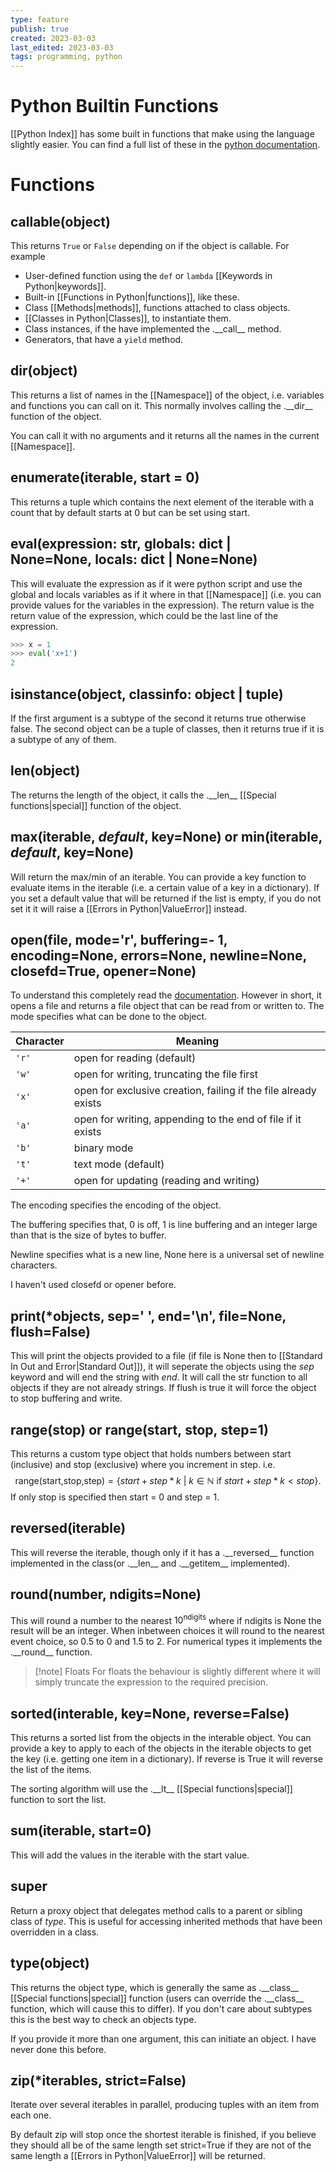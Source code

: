```yaml
---
type: feature
publish: true
created: 2023-03-03
last_edited: 2023-03-03
tags: programming, python
---
```

# Python Builtin Functions
[[Python Index]] has some built in functions that make using the language slightly easier. You can find a full list of these in the [python documentation](https://docs.python.org/3/library/functions.html).

# Functions
## callable(object)
This returns `True` or `False` depending on if the object is callable. For example
- User-defined function using the `def` or `lambda` [[Keywords in Python|keywords]].
- Built-in [[Functions in Python|functions]], like these.
- Class [[Methods|methods]], functions attached to class objects.
- [[Classes in Python|Classes]], to instantiate them.
- Class instances, if the have implemented the .\_\_call\_\_ method.
- Generators, that have a `yield` method.

## dir(object)
This returns a list of names in the [[Namespace]] of the object, i.e. variables and functions you can call on it. This normally involves calling the .\_\_dir\_\_ function of the object. 

You can call it with no arguments and it returns all the names in the current [[Namespace]].

## enumerate(iterable, start = 0)
This returns a tuple which contains the next element of the iterable with a count that by default starts at 0 but can be set using start.

## eval(expression: str, globals: dict | None=None, locals: dict | None=None)
This will evaluate the expression as if it were python script and use the global and locals variables as if it where in that [[Namespace]] (i.e. you can provide values for the variables in the expression). The return value is the return value of the expression, which could be the last line of the expression.
```python
>>> x = 1
>>> eval('x+1')
2
```

## isinstance(object, classinfo: object | tuple)
If the first argument is a subtype of the second it returns true otherwise false. The second object can be a tuple of classes, then it returns true if it is a subtype of any of them. 

## len(object)
The returns the length of the object, it calls the .\_\_len\_\_  [[Special functions|special]] function of the object.

## max(iterable, _default_, key=None) or min(iterable,  _default_, key=None)
Will return the max/min of an iterable. You can provide a key function to evaluate items in the iterable (i.e. a certain value of a key in a dictionary). If you set a default value that will be returned if the list is empty, if you do not set it it will raise a [[Errors in Python|ValueError]] instead.

## open(file, mode='r', buffering=- 1, encoding=None, errors=None, newline=None, closefd=True, opener=None)
To understand this completely read the [documentation](https://docs.python.org/3/library/functions.html#open). However in short, it opens a file and returns a file object that can be read from or written to. The mode specifies what can be done to the object.

| Character | Meaning                                                         |
| --------- | --------------------------------------------------------------- |
| `'r'`     | open for reading (default)                                      |
| `'w'`     | open for writing, truncating the file first                     |
| `'x'`     | open for exclusive creation, failing if the file already exists |
| `'a'`     | open for writing, appending to the end of file if it exists     |
| `'b'`     | binary mode                                                     |
| `'t'`     | text mode (default)                                             |
| `'+'`     | open for updating (reading and writing)                         |

The encoding specifies the encoding of the object. 

The buffering specifies that, 0 is off, 1 is line buffering and an integer large than that is the size of bytes to buffer. 

Newline specifies what is a new line, None here is a universal set of newline characters.

I haven't used closefd or opener before.

## print(\*objects, sep=' ', end='\\n', file=None, flush=False)
This will print the objects provided to a file (if file is None then to [[Standard In Out and Error|Standard Out]]), it will seperate the objects using the _sep_ keyword and will end the string with _end_. It will call the str function to all objects if they are not already strings. If flush is true it will force the object to stop buffering and write.

## range(stop) or range(start, stop, step=1)
This returns a custom type object that holds numbers between start (inclusive) and stop (exclusive) where you increment in step. i.e.
$$
\mbox{range(start,stop,step)} = \{start + step*k\ |\ k \in \mathbb{N} \mbox{ if } start + step*k < stop\}.
$$
If only stop is specified then start = 0 and step = 1.

## reversed(iterable)
This will reverse the iterable, though only if it has a .\_\_reversed\_\_ function implemented in the class(or .\_\_len\_\_ and .\_\_getitem\_\_ implemented). 

## round(number, ndigits=None)
This will round a number to the nearest $10^{\mbox{ndigits}}$ where if ndigits is None the result will be an integer. When inbetween choices it will round to the nearest event choice, so 0.5 to 0 and 1.5 to 2. For numerical types it implements the .\_\_round\_\_ function.

> [!note] Floats
> For floats the behaviour is slightly different where it will simply truncate the expression to the required precision. 

## sorted(interable, key=None, reverse=False)
This returns a sorted list from the objects in the interable object. You can provide a key to apply to each of the objects in the iterable objects to get the key (i.e. getting one item in a dictionary). If reverse is True it will reverse the list of the items.

The sorting algorithm will use the .\_\_lt\_\_ [[Special functions|special]] function to sort the list.

## sum(iterable, start=0)
This will add the values in the iterable with the start value.

## super
Return a proxy object that delegates method calls to a parent or sibling class of _type_. This is useful for accessing inherited methods that have been overridden in a class.

## type(object)
This returns the object type, which is generally the same as .\_\_class\_\_ [[Special functions|special]] function (users can override the .\_\_class\_\_ function, which will cause this to differ). If you don't care about subtypes this is the best way to check an objects type.

If you provide it more than one argument, this can initiate an object. I have never done this before.

## zip(\*iterables, strict=False)
Iterate over several iterables in parallel, producing tuples with an item from each one.

By default zip will stop once the shortest iterable is finished, if you believe they should all be of the same length set strict=True if they are not of the same length a [[Errors in Python|ValueError]] will be returned.
